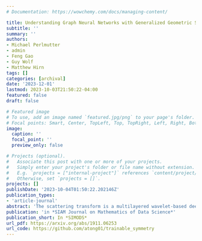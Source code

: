 ```yaml
---
# Documentation: https://wowchemy.com/docs/managing-content/

title: Understanding Graph Neural Networks with Generalized Geometric Scattering Transforms
subtitle: ''
summary: ''
authors:
- Michael Perlmutter
- admin
- Feng Gao
- Guy Wolf
- Matthew Hirn
tags: []
categories: [archival]
date: '2023-12-01'
lastmod: 2023-10-03T21:50:22-04:00
featured: false
draft: false

# Featured image
# To use, add an image named `featured.jpg/png` to your page's folder.
# Focal points: Smart, Center, TopLeft, Top, TopRight, Left, Right, BottomLeft, Bottom, BottomRight.
image:
  caption: ''
  focal_point: ''
  preview_only: false

# Projects (optional).
#   Associate this post with one or more of your projects.
#   Simply enter your project's folder or file name without extension.
#   E.g. `projects = ["internal-project"]` references `content/project/deep-learning/index.md`.
#   Otherwise, set `projects = []`.
projects: []
publishDate: '2023-10-04T01:50:22.202146Z'
publication_types:
- 'article-journal'
abstract: 'The scattering transform is a multilayered wavelet-based deep learning architecture that acts as a model of convolutional neural networks. Recently, several works have introduced generalizations of the scattering transform for non-Euclidean settings such as graphs. Our work builds upon these constructions by introducing windowed and non-windowed geometric scattering transforms for graphs based upon a very general class of asymmetric wavelets. We show that these asymmetric graph scattering transforms have many of the same theoretical guarantees as their symmetric counterparts. As a result, the proposed construction unifies and extends known theoretical results for many of the existing graph scattering architectures. In doing so, this work helps bridge the gap between geometric scattering and other graph neural networks by introducing a large family of networks with provable stability and invariance guarantees. These results lay the groundwork for future deep learning architectures for graph-structured data that have learned filters and also provably have desirable theoretical properties.'
publication: 'in *SIAM Journal on Mathematics of Data Science*'
publication_short: In *SIMODS*
url_pdf: https://arxiv.org/abs/1911.06253
url_code: https://github.com/atong01/trainable_symmetry
---
```

